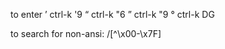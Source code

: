 to enter
	’ ctrl-k '9
	“ ctrl-k "6
	” ctrl-k "9
	° ctrl-k DG

to search for non-ansi: 
	/[^\x00-\x7F]
